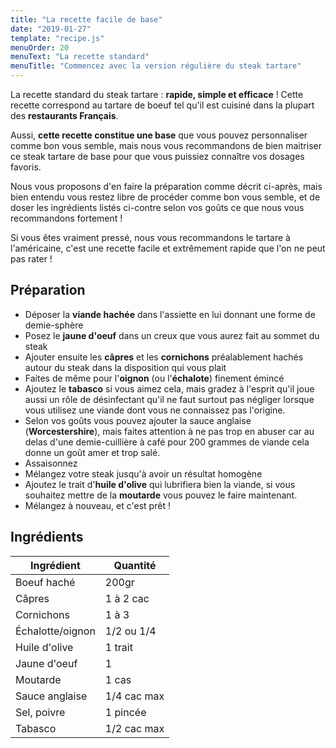 ```yaml
---
title: "La recette facile de base"
date: "2019-01-27"
template: "recipe.js"
menuOrder: 20
menuText: "La recette standard"
menuTitle: "Commencez avec la version régulière du steak tartare"
---
```



La recette standard du steak tartare : **rapide, simple et efficace** !
Cette recette correspond au tartare de boeuf tel qu'il est cuisiné dans la plupart des **restaurants Français**.

Aussi, **cette recette constitue une base** que vous pouvez personnaliser comme bon vous semble, mais nous vous recommandons de bien maitriser ce steak tartare de base pour que vous puissiez connaître vos dosages favoris.

Nous vous proposons d'en faire la préparation comme décrit ci-après, mais bien entendu vous restez libre de procéder comme bon vous semble, et de doser les ingrédients listés ci-contre selon vos goûts ce que nous vous recommandons fortement !

Si vous êtes vraiment pressé, nous vous recommandons le tartare à l'américaine, c'est une recette facile et extrêmement rapide que l'on ne peut pas rater !

## Préparation
- Déposer la **viande hachée** dans l'assiette en lui donnant une forme de demie-sphère
- Posez le **jaune d'oeuf** dans un creux que vous aurez fait au sommet du steak
- Ajouter ensuite les **câpres** et les **cornichons** préalablement hachés autour du steak dans la disposition qui vous plait
- Faites de même pour l'**oignon** (ou l'**échalote**) finement émincé
- Ajoutez le **tabasco** si vous aimez cela, mais gradez à l'esprit qu'il joue aussi un rôle de désinfectant qu'il ne faut surtout pas négliger lorsque vous utilisez une viande dont vous ne connaissez pas l'origine.
- Selon vos goûts vous pouvez ajouter la sauce anglaise (**Worcestershire**), mais faites attention à ne pas trop en abuser car au delas d'une demie-cuillière à café pour 200 grammes de viande cela donne un goût amer et trop salé.
- Assaisonnez
- Mélangez votre steak jusqu'à avoir un résultat homogène
- Ajoutez le trait d'**huile d'olive** qui lubrifiera bien la viande, si vous souhaitez mettre de la **moutarde** vous pouvez le faire maintenant.
- Mélangez à nouveau, et c'est prêt !

<div class="ingredients">

## Ingrédients

| Ingrédient	    | Quantité    |
| ----------------- | ----------- |
| Boeuf haché       | 200gr       |
| Câpres 	        | 1 à 2 cac   |
| Cornichons        | 1 à 3       |
| Échalotte/oignon  | 1/2 ou 1/4  |
| Huile d'olive	    | 1 trait     |
| Jaune d'oeuf      | 1           |
| Moutarde          | 1 cas       |
| Sauce anglaise    | 1/4 cac max |
| Sel, poivre       | 1 pincée    |
| Tabasco           | 1/2 cac max |

</div>

